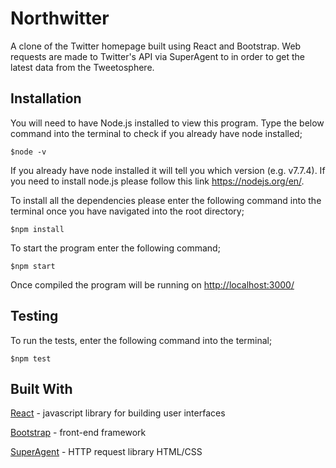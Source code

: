 # Northwitter

A clone of the Twitter homepage built using React and Bootstrap.  Web requests are made to Twitter's API via SuperAgent to in order to get the latest data from the Tweetosphere.  

## Installation 
You will need to have Node.js installed to view this program.  Type the below command into the terminal to check if you already have node installed;
```
$node -v
```
If you already have node installed it will tell you which version (e.g. v7.7.4).  If you need to install node.js please follow this link <https://nodejs.org/en/>.

To install all the dependencies please enter the following command into the terminal once you have navigated into the root directory; 
```
$npm install
```

To start the program enter the following command;
```
$npm start
```

Once compiled the program will be running on <http://localhost:3000/>

## Testing
To run the tests, enter the following command into the terminal;
```
$npm test
```

## Built With
[React](https://facebook.github.io/react/) - javascript library for building user interfaces

[Bootstrap](http://getbootstrap.com/css/) - front-end framework

[SuperAgent](https://visionmedia.github.io/superagent/) - HTTP request library
HTML/CSS
